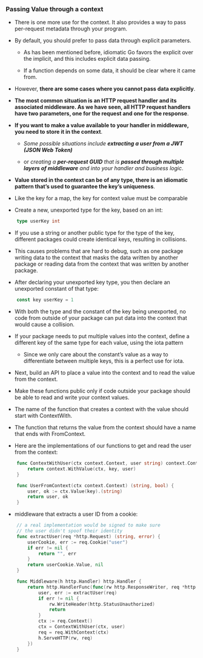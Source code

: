 
### Passing Value through a context

- There is one more use for the context. It also provides a way to pass per-request metadata through your program.

- By default, you should prefer to pass data through explicit parameters. 
  
  - As has been mentioned before, idiomatic Go favors the explicit over the implicit, and this includes explicit data passing. 
  
  - If a function depends on some data, it should be clear where it came from.

- However, **there are some cases where you cannot pass data explicitly**. 

- **The most common situation is an HTTP request handler and its associated middleware. As we have seen, all HTTP request handlers have two parameters, one for the request and one for the response**.

- **If you want to make a value available to your handler in middleware, you need to store it in the context**. 
  
  - *Some possible situations include **extracting a user from a JWT (JSON Web Token)***
  
  - or *creating a **per-request GUID** that is **passed through multiple layers of middleware** and into your handler and business logic*.


- **Value stored in the context can be of any type, there is an idiomatic pattern that’s used to guarantee the key’s uniqueness**. 

- Like the key for a map, the key for context value must be comparable
  
- Create a new, unexported type for the key, based on an int:

```go
    type userKey int
```

- If you use a string or another public type for the type of the key, different packages could create identical keys, resulting in collisions. 

- This causes problems that are hard to debug, such as one package writing data to the context that masks the data written by another package or reading data from the context that was written by another package.

- After declaring your unexported key type, you then declare an unexported constant of that type:

```go
    const key userKey = 1
```

- With both the type and the constant of the key being unexported, no code from outside of your package can put data into the context that would cause a collision. 

- If your package needs to put multiple values into the context, define a different key of the same type for each value, using the iota pattern 
  
  - Since we only care about the constant’s value as a way to differentiate between multiple keys, this is a perfect use for iota.
  
- Next, build an API to place a value into the context and to read the value from the context. 

- Make these functions public only if code outside your package should be able to read and write your context values. 

- The name of the function that creates a context with the value should start with ContextWith. 

- The function that returns the value from the context should have a name that ends with FromContext. 
  
- Here are the implementations of our functions to get and read the user from the context:

```go
    func ContextWithUser(ctx context.Context, user string) context.Context {
        return context.WithValue(ctx, key, user)
    }

    func UserFromContext(ctx context.Context) (string, bool) {
        user, ok := ctx.Value(key).(string)
        return user, ok
    }
```

- middleware that extracts a user ID from a cookie:


```go
    // a real implementation would be signed to make sure
    // the user didn't spoof their identity
    func extractUser(req *http.Request) (string, error) {
        userCookie, err := req.Cookie("user")
        if err != nil {
            return "", err
        }
        return userCookie.Value, nil
    }

    func Middleware(h http.Handler) http.Handler {
        return http.HandlerFunc(func(rw http.ResponseWriter, req *http.Request) {
            user, err := extractUser(req)
            if err != nil {
                rw.WriteHeader(http.StatusUnauthorized)
                return
            }
            ctx := req.Context()
            ctx = ContextWithUser(ctx, user)
            req = req.WithContext(ctx)
            h.ServeHTTP(rw, req)
        })
    }
```